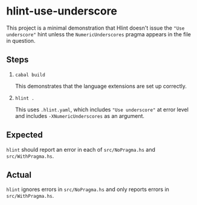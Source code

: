 # hlint-use-underscore

This project is a minimal demonstration that Hlint doesn't issue the `"Use underscore"` hint unless the `NumericUnderscores` pragma appears in the file in question.

## Steps

1. `cabal build`

   This demonstrates that the language extensions are set up correctly.

2. `hlint .`

   This uses `.hlint.yaml`, which includes `"Use underscore"` at error level and includes `-XNumericUnderscores` as an argument.

## Expected

`hlint` should report an error in each of `src/NoPragma.hs` and `src/WithPragma.hs`.

## Actual

`hlint` ignores errors in `src/NoPragma.hs` and only reports errors in `src/WithPragma.hs`.
